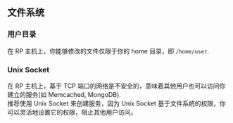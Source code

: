 ## 文件系统

### 用户目录
在 RP 主机上，你能够修改的文件仅限于你的 home 目录，即 `/home/user`.

### Unix Socket
在 RP 主机上，基于 TCP 端口的网络是不安全的，意味着其他用户也可以访问你建立的服务(如 Memcached, MongoDB).  
推荐使用 Unix Socket 来创建服务，因为 Unix Socket 基于文件系统的权限，你可以灵活地设置它的权限，阻止其他用户访问。
